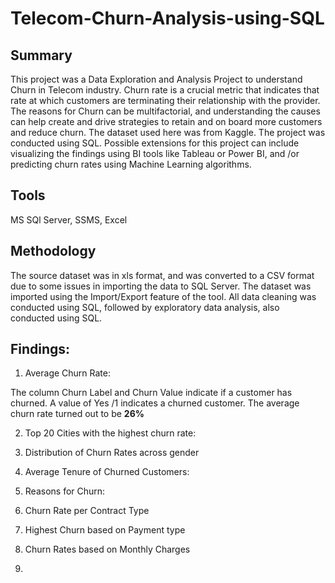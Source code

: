 # Telecom-Churn-Analysis-using-SQL

## Summary
This project was a Data Exploration and Analysis Project to understand Churn in Telecom industry. Churn rate is a crucial metric that indicates that rate at which customers are terminating their relationship with the provider. The reasons for Churn can be multifactorial, and understanding the causes can help create and drive strategies to retain and on board more customers and reduce churn.
The dataset used here was from Kaggle. The project was conducted using SQL. Possible extensions for this project can include visualizing the findings using BI tools like Tableau or Power BI, and /or predicting churn rates using Machine Learning algorithms.

## Tools 
MS SQl Server, SSMS, Excel

## Methodology
The source dataset was in xls format, and was converted to a CSV format due to some issues in importing the data to SQL Server. The dataset was imported using the Import/Export feature of the tool. All data cleaning was conducted using SQL, followed by exploratory data analysis, also conducted using SQL.

## Findings:

1.	Average Churn Rate:

The column Churn Label and Churn Value indicate if a customer has churned. A value of Yes /1 indicates a churned customer. The average churn rate turned out to be **26%**
 
2.	Top 20 Cities with the highest churn rate: 

3.	Distribution of Churn Rates across gender

 



4.	Average Tenure of Churned Customers:
 
5.	Reasons for Churn:
 
6.	Churn Rate per Contract Type
 

7.	Highest Churn based on Payment type 
8.	Churn Rates based on Monthly Charges

 


9.	

